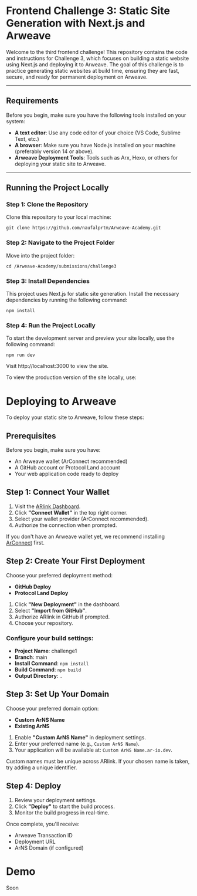 # Frontend Challenge 3: Static Site Generation with Next.js and Arweave

Welcome to the third frontend challenge! This repository contains the code and instructions for Challenge 3, which focuses on building a static website using Next.js and deploying it to Arweave. The goal of this challenge is to practice generating static websites at build time, ensuring they are fast, secure, and ready for permanent deployment on Arweave.

---

## Requirements

Before you begin, make sure you have the following tools installed on your system:

- **A text editor**: Use any code editor of your choice (VS Code, Sublime Text, etc.)
- **A browser**: Make sure you have Node.js installed on your machine (preferably version 14 or above).
- **Arweave Deployment Tools**: Tools such as Arx, Hexo, or others for deploying your static site to Arweave.
---

## Running the Project Locally

### Step 1: Clone the Repository

Clone this repository to your local machine:

```
git clone https://github.com/naufalprtm/Arweave-Academy.git
```

### Step 2: Navigate to the Project Folder

Move into the project folder:
```
cd /Arweave-Academy/submissions/challenge3
```

### Step 3: Install Dependencies
This project uses Next.js for static site generation. Install the necessary dependencies by running the following command:
```
npm install

```

### Step 4: Run the Project Locally
To start the development server and preview your site locally, use the following command:

```
npm run dev
```
Visit http://localhost:3000 to view the site.


To view the production version of the site locally, use:


# Deploying to Arweave

To deploy your static site to Arweave, follow these steps:

## Prerequisites

Before you begin, make sure you have:

- An Arweave wallet (ArConnect recommended)
- A GitHub account or Protocol Land account
- Your web application code ready to deploy

## Step 1: Connect Your Wallet

1. Visit the [ARlink Dashboard](https://arlink.io).
2. Click **"Connect Wallet"** in the top right corner.
3. Select your wallet provider (ArConnect recommended).
4. Authorize the connection when prompted.

If you don't have an Arweave wallet yet, we recommend installing [ArConnect](https://www.arconnect.io) first.

## Step 2: Create Your First Deployment

Choose your preferred deployment method:

- **GitHub Deploy**
- **Protocol Land Deploy**

1. Click **"New Deployment"** in the dashboard.
2. Select **"Import from GitHub"**.
3. Authorize ARlink in GitHub if prompted.
4. Choose your repository.

### Configure your build settings:

- **Project Name**: challenge1
- **Branch**: main
- **Install Command**: `npm install `
- **Build Command**: `npm build`
- **Output Directory**: `.`

## Step 3: Set Up Your Domain

Choose your preferred domain option:

- **Custom ArNS Name**
- **Existing ArNS**

1. Enable **"Custom ArNS Name"** in deployment settings.
2. Enter your preferred name (e.g., `Custom ArNS Name`).
3. Your application will be available at: `Custom ArNS Name.ar-io.dev`.

Custom names must be unique across ARlink. If your chosen name is taken, try adding a unique identifier.

## Step 4: Deploy

1. Review your deployment settings.
2. Click **"Deploy"** to start the build process.
3. Monitor the build progress in real-time.

Once complete, you'll receive:

- Arweave Transaction ID
- Deployment URL
- ArNS Domain (if configured)




# Demo

Soon